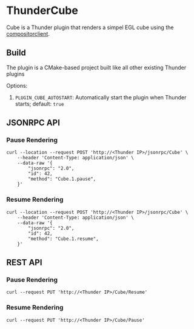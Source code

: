 # ThunderCube

Cube is a Thunder plugin that renders a simpel EGL cube using the [compositorclient](https://github.com/rdkcentral/ThunderClientLibraries/tree/master/Source/compositorclient).

## Build

The plugin is a CMake-based project built like all other existing Thunder plugins 

Options:

1. ```PLUGIN_CUBE_AUTOSTART```: Automatically start the plugin when Thunder starts; default: ```true```

## JSONRPC API
### Pause Rendering
``` shell
curl --location --request POST 'http://<Thunder IP>/jsonrpc/Cube' \
    --header 'Content-Type: application/json' \
    --data-raw '{
        "jsonrpc": "2.0",
        "id": 42,
        "method": "Cube.1.pause",
    }'
```

### Resume Rendering
``` shell
curl --location --request POST 'http://<Thunder IP>/jsonrpc/Cube' \
    --header 'Content-Type: application/json' \
    --data-raw '{
        "jsonrpc": "2.0",
        "id": 42,
        "method": "Cube.1.resume",
    }'
```

## REST API
### Pause Rendering
``` shell
curl --request PUT 'http://<Thunder IP>/Cube/Resume'
```

### Resume Rendering
``` shell
curl --request PUT 'http://<Thunder IP>/Cube/Pause'
```
